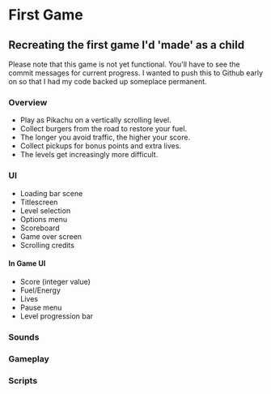 # First Game
## Recreating the first game I'd 'made' as a child

Please note that this game is not yet functional. You'll have to see the commit messages for current progress.
I wanted to push this to Github early on so that I had my code backed up someplace permanent.

### Overview
- Play as Pikachu on a vertically scrolling level.
- Collect burgers from the road to restore your fuel.
- The longer you avoid traffic, the higher your score.
- Collect pickups for bonus points and extra lives.
- The levels get increasingly more difficult.

### UI
- Loading bar scene
- Titlescreen
- Level selection
- Options menu
- Scoreboard
- Game over screen
- Scrolling credits

#### In Game UI
- Score (integer value)
- Fuel/Energy
- Lives
- Pause menu
- Level progression bar

### Sounds

### Gameplay

### Scripts